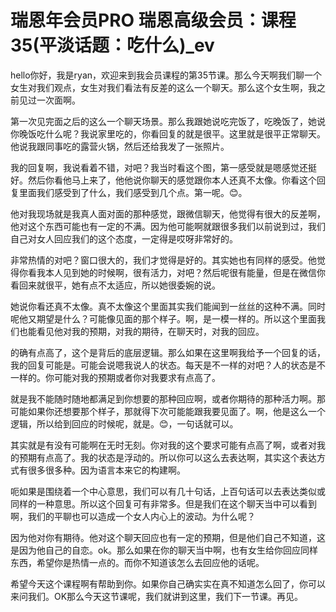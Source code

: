 # 瑞恩年会员PRO 瑞恩高级会员：课程35(平淡话题：吃什么)_ev

hello你好，我是ryan，欢迎来到我会员课程的第35节课。那么今天啊我们聊一个女生对我们观点，女生对我们看法有反差的这么一个聊天。那么这个女生啊，我之前见过一次面啊。

第一次见完面之后的这么一个聊天场景。那么我跟她说吃完饭了，吃晚饭了，她说你晚饭吃什么呢？我说家里吃的，你看回复的就是很平。这里就是很平正常聊天。他说我跟同事吃的露营火锅，然后还给我发了一张照片。

我的回复啊，我说看着不错，对吧？我当时看这个图，第一感受就是嗯感觉还挺好。然后你看他马上来了，他他说你聊天的感觉跟你本人还真不太像。你看这个回复里面我们感受到了什么，我们感受到几个点。第一呢。😊。

他对我现场就是我真人面对面的那种感觉，跟微信聊天，他觉得有很大的反差啊，他对这个东西可能也有一定的不满。因为他可能啊就跟很多我们以前说到过，我们自己对女人回应我们的这个态度，一定得是哎呀非常好的。

非常热情的对吧？窗口很大的，我们才觉得是好的。其实她也有同样的感受。他觉得你看我本人见到她的时候啊，很有活力，对吧？然后呢很有能量，但是在微信你看回来就很平，她有点不太适应，所以她很委婉的说。

她说你看还真不太像。真不太像这个里面其实我们能闻到一丝丝的这种不满。同时呢他又期望是什么？可能像见面的那个样子。啊，是一模一样的。所以这个里面我们也能看见他对我的预期，对我的期待，在聊天时，对我的回应。

的确有点高了，这个是背后的底层逻辑。那么如果在这里啊我给予一个回复的话，我的回复可能是。可能会说嗯我说人的状态。每天是不一样的对吧？人的状态是不一样的。你可能对我的预期或者你对我要求有点高了。

就是我不能随时随地都满足到你想要的那种回应啊，或者你期待的那种活力啊。那可能如果你还想要那个样子，那就得下次可能能跟我要见面了。啊，他是这么一个逻辑，所以给到回应的时候呢，就是。😊，一句话就可以。

其实就是有没有可能啊在无时无刻。你对我的这个要求可能有点高了啊，或者对我的预期有点高了。我的状态是浮动的。所以你可以这么去表达啊，其实这个表达方式有很多很多种。因为语言本来它的构建啊。

呃如果是围绕着一个中心意思，我们可以有几十句话，上百句话可以去表达类似或同样的一种意思。所以这个回复可有非常多。但是我们在这个聊天当中可以看到啊，我们的平聊也可以造成一个女人内心上的波动。为什么呢？

因为他对你有期待。他对这个聊天回应也有一定的预期，但是他们自己不知道，这是因为他自己的自恋。ok。那么如果在你的聊天当中啊，也有女生给你回应同样东西，希望你是热情一点的。而你不知道该怎么去回应他的话呢。

希望今天这个课程啊有帮助到你。如果你自己确实实在真不知道怎么回了，你可以来问我们。OK那么今天这节课呢，我们就讲到这里，我们下一节课。再见。

